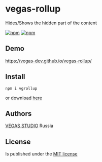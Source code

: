 # vegas-rollup
Hides/Shows the hidden part of the content

[![npm](https://img.shields.io/npm/v/vgrollup.svg?style=flat-square&maxAge=600)](https://www.npmjs.com/package/vgrollup) [![npm](https://img.shields.io/npm/l/vgrollup.svg?style=flat-square)]()

## Demo
https://vegas-dev.github.io/vegas-rollup/

## Install
```
npm i vgrollup
```

or download [here](https://github.com/vegas-dev/vegas-rollup/archive/master.zip)

## Authors

[VEGAS STUDIO](https://vegas-dev.com)  Russia

## License
Is published under the [MIT license](http://www.opensource.org/licenses/mit-license)